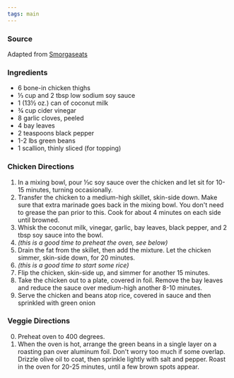 ```yaml
---
tags: main
---
```


### Source
Adapted from [Smorgaseats](http://www.smorgaseats.com/filipino-chicken-adobo-with-coconut-milk/)

### Ingredients
* 6 bone-in chicken thighs
* ⅓ cup and 2 tbsp low sodium soy sauce
* 1 (13½ oz.) can of coconut milk
* 3⁄4 cup cider vinegar
* 8 garlic cloves, peeled
* 4 bay leaves
* 2 teaspoons black pepper
* 1-2 lbs green beans
* 1 scallion, thinly sliced (for topping)

### Chicken Directions
1. In a mixing bowl, pour ⅓c soy sauce over the chicken and let sit for 10-15 minutes, turning occasionally.
0. Transfer the chicken to a medium-high skillet, skin-side down. Make sure that extra marinade goes back in the mixing bowl. You don't need to grease the pan prior to this. Cook for about 4 minutes on each side until browned.
0. Whisk the coconut milk, vinegar, garlic, bay leaves, black pepper, and 2 tbsp soy sauce into the bowl.
  0. _(this is a good time to preheat the oven, see below)_
0. Drain the fat from the skillet, then add the mixture. Let the chicken simmer, skin-side down, for 20 minutes.
  0. _(this is a good time to start some rice)_
0. Flip the chicken, skin-side up, and simmer for another 15 minutes.
0. Take the chicken out to a plate, covered in foil. Remove the bay leaves and reduce the sauce over medium-high another 8-10 minutes.
0. Serve the chicken and beans atop rice, covered in sauce and then sprinkled with green onion

### Veggie Directions
0. Preheat oven to 400 degrees.
0. When the oven is hot, arrange the green beans in a single layer on a roasting pan over aluminum foil. Don't worry too much if some overlap. Drizzle olive oil to coat, then sprinkle lightly with salt and pepper. Roast in the oven for 20-25 minutes, until a few brown spots appear.